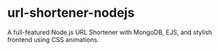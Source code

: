 # url-shortener-nodejs
A full-featured Node.js URL Shortener with MongoDB, EJS, and stylish frontend using CSS animations.
